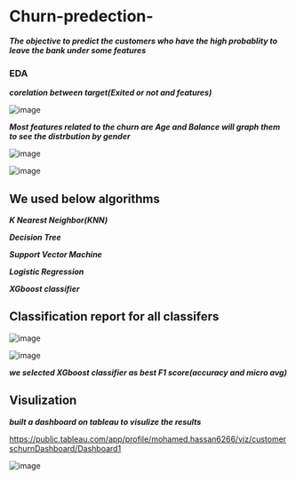 # Churn-predection-

***The objective to predict the customers who have the high probablity to leave the bank under some features*** 

### EDA

***corelation between target(Exited or not and features)***

![image](https://github.com/mohamedhassan91/Churn-predection-/assets/60258264/18bb7542-445a-4859-b81c-8e190506dbeb)


***Most features related to the churn are Age and Balance will graph them to see the distrbution by gender***

![image](https://github.com/mohamedhassan91/Churn-predection-/assets/60258264/12b5ce92-7f30-489f-b133-ebd066bfa18a)

![image](https://github.com/mohamedhassan91/Churn-predection-/assets/60258264/4d4025d0-30ff-4b26-af55-e9fb51f7a0f9)

## We used below algorithms 

***K Nearest Neighbor(KNN)***

***Decision Tree***

***Support Vector Machine***

***Logistic Regression***

***XGboost classifier***

## Classification report for all classifers 

![image](https://github.com/mohamedhassan91/Churn-predection-/assets/60258264/34c36689-da77-48b0-a408-456009c33670)

![image](https://github.com/mohamedhassan91/Churn-predection-/assets/60258264/61f81d05-6e02-4bec-aa4e-82549eaa6494)


***we selected XGboost classifier as best F1 score(accuracy and micro avg)***


## Visulization 

***built a dashboard on tableau to visulize the results***

https://public.tableau.com/app/profile/mohamed.hassan6266/viz/customerschurnDashboard/Dashboard1

![image](https://github.com/mohamedhassan91/Churn-predection-/assets/60258264/c4c8e843-16b3-4ecb-b2b1-7fa7bb341c71)


